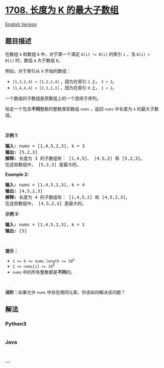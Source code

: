 # [1708. 长度为 K 的最大子数组](https://leetcode-cn.com/problems/largest-subarray-length-k)

[English Version](https://github.com/yanglr/leetcode-ac/blob/master/assets/1700-1799/1708.Largest%20Subarray%20Length%20K/README_EN.md)

## 题目描述

<!-- 这里写题目描述 -->

<p>在数组 <code>A</code> 和数组 <code>B</code> 中，对于第一个满足 <code>A[i] != B[i]</code> 的索引 <code>i</code> ，当 <code>A[i] &gt; B[i]</code> 时，数组 <code>A</code> 大于数组 <code>B</code>。</p>

<p>例如，对于索引从 <code>0</code> 开始的数组：</p>

<ul>
	<li><code>[1,3,2,4] &gt; [1,2,2,4]</code> ，因为在索引 <code>1</code> 上， <code>3 &gt; 2</code>。</li>
	<li><code>[1,4,4,4] &lt; [2,1,1,1]</code> ，因为在索引 <code>0</code> 上， <code>1 &lt; 2</code>。</li>
</ul>

<p>一个数组的子数组是原数组上的一个连续子序列。</p>

<p>给定一个包含<strong>不同</strong>整数的整数类型数组 <code>nums</code> ，返回 <code>nums</code> 中长度为 <code>k</code> 的最大子数组。</p>

<p> </p>

<p><b>示例 1:</b></p>

<pre><strong>输入:</strong> nums = [1,4,5,2,3], k = 3
<strong>输出:</strong> [5,2,3]
<strong>解释:</strong> 长度为 3 的子数组有： [1,4,5]、 [4,5,2] 和 [5,2,3]。
在这些数组中， [5,2,3] 是最大的。</pre>

<p><strong>Example 2:</strong></p>

<pre><strong>输入:</strong> nums = [1,4,5,2,3], k = 4
<strong>输出:</strong> [4,5,2,3]
<strong>解释:</strong> 长度为 4 的子数组有： [1,4,5,2] 和 [4,5,2,3]。
在这些数组中， [4,5,2,3] 是最大的。</pre>

<p><strong>示例 3:</strong></p>

<pre><strong>输入:</strong> nums = [1,4,5,2,3], k = 1
<strong>输出:</strong> [5]
</pre>

<p> </p>

<p><strong>提示：</strong></p>

<ul>
	<li><code>1 &lt;= k &lt;= nums.length &lt;= 10<sup>5</sup></code></li>
	<li><code>1 &lt;= nums[i] &lt;= 10<sup>9</sup></code></li>
	<li><code>nums</code> 中的所有整数都是<strong>不同</strong>的。</li>
</ul>

<p> </p>
<b>进阶：</b>如果允许 <code>nums</code> 中存在相同元素，你该如何解决该问题？

## 解法

<!-- 这里可写通用的实现逻辑 -->

<!-- tabs:start -->

### **Python3**

<!-- 这里可写当前语言的特殊实现逻辑 -->

```python

```

### **Java**

<!-- 这里可写当前语言的特殊实现逻辑 -->

```java

```

### **...**

```

```

<!-- tabs:end -->
